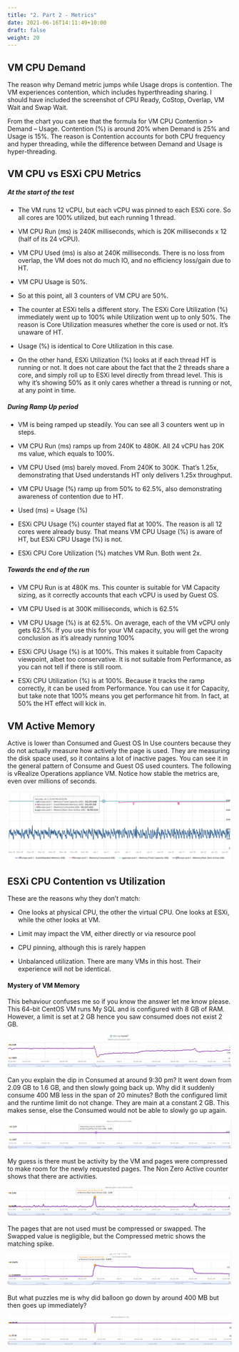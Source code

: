 ```yaml
---
title: "2. Part 2 - Metrics"
date: 2021-06-16T14:11:49+10:00
draft: false
weight: 20
---
```


## VM CPU Demand

The reason why Demand metric jumps while Usage drops is contention. The VM experiences contention, which includes hyperthreading sharing. I should have included the screenshot of CPU Ready, CoStop, Overlap, VM Wait and Swap Wait.

From the chart you can see that the formula for VM CPU Contention \> Demand – Usage. Contention (%) is around 20% when Demand is 25% and Usage is 15%. The reason is Contention accounts for both CPU frequency and hyper threading, while the difference between Demand and Usage is hyper-threading.

## VM CPU vs ESXi CPU Metrics

##### At the start of the test
- The VM runs 12 vCPU, but each vCPU was pinned to each ESXi core. So all cores are 100% utilized, but each running 1 thread.

- VM CPU Run (ms) is 240K milliseconds, which is 20K milliseconds x 12 (half of its 24 vCPU).

- VM CPU Used (ms) is also at 240K milliseconds. There is no loss from overlap, the VM does not do much IO, and no efficiency loss/gain due to HT.

- VM CPU Usage is 50%.

- So at this point, all 3 counters of VM CPU are 50%.

- The counter at ESXi tells a different story. The ESXi Core Utilization (%) immediately went up to 100% while Utilization went up to only 50%. The reason is Core Utilization measures whether the core is used or not. It’s unaware of HT.

- Usage (%) is identical to Core Utilization in this case.

- On the other hand, ESXi Utilization (%) looks at if each thread HT is running or not. It does not care about the fact that the 2 threads share a core, and simply roll up to ESXi level directly from thread level. This is why it’s showing 50% as it only cares whether a thread is running or not, at any point in time.

##### During Ramp Up period

- VM is being ramped up steadily. You can see all 3 counters went up in steps.

- VM CPU Run (ms) ramps up from 240K to 480K. All 24 vCPU has 20K ms value, which equals to 100%.

- VM CPU Used (ms) barely moved. From 240K to 300K. That’s 1.25x, demonstrating that Used understands HT only delivers 1.25x throughput.

- VM CPU Usage (%) ramp up from 50% to 62.5%, also demonstrating awareness of contention due to HT.

- Used (ms) = Usage (%)

- ESXi CPU Usage (%) counter stayed flat at 100%. The reason is all 12 cores were already busy. That means VM CPU Usage (%) is aware of HT, but ESXi CPU Usage (%) is not.

- ESXi CPU Core Utilization (%) matches VM Run. Both went 2x.

##### Towards the end of the run

- VM CPU Run is at 480K ms. This counter is suitable for VM Capacity sizing, as it correctly accounts that each vCPU is used by Guest OS.

- VM CPU Used is at 300K milliseconds, which is 62.5%

- VM CPU Usage (%) is at 62.5%. On average, each of the VM vCPU only gets 62.5%. If you use this for your VM capacity, you will get the wrong conclusion as it’s already running 100%

- ESXi CPU Usage (%) is at 100%. This makes it suitable from Capacity viewpoint, albet too conservative. It is not suitable from Performance, as you can not tell if there is still room.

- ESXi CPU Utilization (%) is at 100%. Because it tracks the ramp correctly, it can be used from Performance. You can use it for Capacity, but take note that 100% means you get performance hit from. In fact, at 50% the HT effect will kick in.

## VM Active Memory 

Active is lower than Consumed and Guest OS In Use counters because they do not actually measure how actively the page is used. They are measuring the disk space used, so it contains a lot of inactive pages. You can see it in the general pattern of Consume and Guest OS used counters. The following is vRealize Operations appliance VM. Notice how stable the metrics are, even over millions of seconds.

![](4.1.2-fig-1.png)

## ESXi CPU Contention vs Utilization

These are the reasons why they don’t match:

-   One looks at physical CPU, the other the virtual CPU. One looks at ESXi, while the other looks at VM.

-   Limit may impact the VM, either directly or via resource pool

-   CPU pinning, although this is rarely happen

-   Unbalanced utilization. There are many VMs in this host. Their experience will not be identical.

#### Mystery of VM Memory

This behaviour confuses me so if you know the answer let me know please. This 64-bit CentOS VM runs My SQL and is configured with 8 GB of RAM. However, a limit is set at 2 GB hence you saw consumed does not exist 2 GB.

![](4.1.2-fig-2.png)

Can you explain the dip in Consumed at around 9:30 pm? It went down from 2.09 GB to 1.6 GB, and then slowly going back up. Why did it suddenly consume 400 MB less in the span of 20 minutes? Both the configured limit and the runtime limit do not change. They are main at a constant 2 GB. This makes sense, else the Consumed would not be able to slowly go up again.

![](4.1.2-fig-3.png)

My guess is there must be activity by the VM and pages were compressed to make room for the newly requested pages. The Non Zero Active counter shows that there are activities.

![](4.1.2-fig-4.png)

The pages that are not used must be compressed or swapped. The Swapped value is negligible, but the Compressed metric shows the matching spike.

![](4.1.2-fig-5.png)

But what puzzles me is why did balloon go down by around 400 MB but then goes up immediately?

![](4.1.2-fig-6.png)